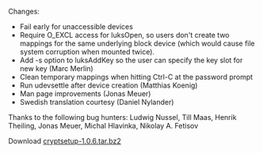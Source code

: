 Changes:

  * Fail early for unaccessible devices
  * Require O\_EXCL access for luksOpen, so users don't create two mappings for the same underlying block device (which would cause file system corruption when mounted twice).
  * Add -s option to luksAddKey so the user can specify the key slot for new key (Marc Merlin)
  * Clean temporary mappings when hitting Ctrl-C at the password prompt
  * Run udevsettle after device creation (Matthias Koenig)
  * Man page improvements (Jonas Meuer)
  * Swedish translation courtesy (Daniel Nylander)

Thanks to the following bug hunters:
Ludwig Nussel, Till Maas, Henrik Theiling, Jonas Meuer, Michal Hlavinka, Nikolay A. Fetisov

Download [cryptsetup-1.0.6.tar.bz2](http://cryptsetup.googlecode.com/files/cryptsetup-1.0.6.tar.bz2)